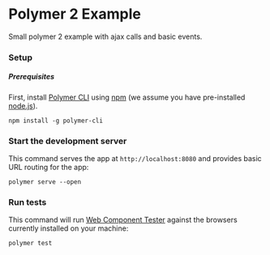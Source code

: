 # Polymer 2 Example

Small polymer 2 example with ajax calls and basic events.

### Setup

##### Prerequisites

First, install [Polymer CLI](https://github.com/Polymer/polymer-cli) using
[npm](https://www.npmjs.com) (we assume you have pre-installed [node.js](https://nodejs.org)).

    npm install -g polymer-cli

### Start the development server

This command serves the app at `http://localhost:8080` and provides basic URL
routing for the app:

    polymer serve --open

### Run tests

This command will run [Web Component Tester](https://github.com/Polymer/web-component-tester)
against the browsers currently installed on your machine:

    polymer test